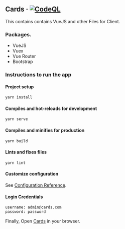 ## Cards &middot; [![CodeQL](https://github.com/flxcp/cards.flask.vue/actions/workflows/codeql.yml/badge.svg)](https://github.com/flxcp/cards.flask.vue/actions/workflows/codeql.yml)

This contains contains VueJS and other Files for Client.

### Packages.

- VueJS
- Vuex
- Vue Router
- Bootstrap

### Instructions to run the app

#### Project setup

```
yarn install
```

#### Compiles and hot-reloads for development

```
yarn serve
```

#### Compiles and minifies for production

```
yarn build
```

#### Lints and fixes files

```
yarn lint
```

#### Customize configuration

See [Configuration Reference](https://cli.vuejs.org/config/).

#### Login Credentials

```
username: admin@cards.com
password: password
```

Finally, Open [Cards](http://localhost:8080) in your browser.

